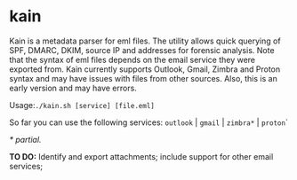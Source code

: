 # kain
Kain is a metadata parser for eml files. The utility allows quick querying of SPF, DMARC, DKIM, source IP and addresses for forensic analysis. Note that the syntax of eml files depends on the email service they were exported from. Kain currently supports Outlook, Gmail, Zimbra and Proton syntax and may have issues with files from other sources. Also, this is an early version and may have errors.

Usage:`./kain.sh [service] [file.eml] `

So far you can use the following services: `outlook` | `gmail` | `zimbra*` | `proton`\`

*\* partial.*

**TO DO:** Identify and export attachments; include support for other email services;
